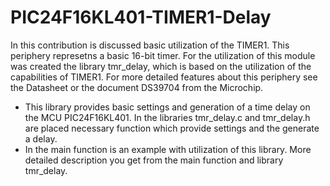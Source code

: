 # PIC24F16KL401-TIMER1-Delay
In this contribution is discussed basic utilization of the TIMER1. This periphery represetns a basic 16-bit timer. For the utilization of this module was created the library tmr_delay, which is based on the utilization of the capabilities of TIMER1. For more detailed features about this periphery see the Datasheet or the document DS39704 from the Microchip.
* This library provides basic settings and generation of a time delay on the MCU PIC24F16KL401. In the libraries tmr_delay.c and tmr_delay.h are placed necessary function which provide settings and the generate a delay. 
* In the main function is an example with utilization of this library. More detailed description you get from the main function and library tmr_delay.
